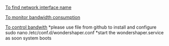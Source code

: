 [To find network interface name](https://askubuntu.com/questions/396837/detecting-the-name-of-a-network-device-in-bash)

[To monitor bandwidth consumption](https://www.maketecheasier.com/process-using-excessive-bandwidth-linux/)

[To control bandwith](https://vitux.com/how-to-limit-network-bandwidth-in-ubuntu/)
*please use file from github to install and configure sudo nano /etc/conf.d/wondershaper.conf
*start the wondershaper.service as soon system boots

